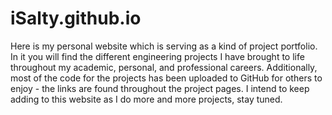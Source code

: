 # iSalty.github.io
Here is my personal website which is serving as a kind of project portfolio. In it you will find the different engineering projects I have brought to life throughout my academic, personal, and professional careers. Additionally, most of the code for the projects has been uploaded to GitHub for others to enjoy - the links are found throughout the project pages. I intend to keep adding to this website as I do more and more projects, stay tuned.
